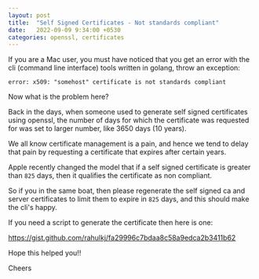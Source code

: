 ```yaml
---
layout: post
title:  "Self Signed Certificates - Not standards compliant"
date:   2022-09-09 9:34:00 +0530
categories: openssl, certificates
---
```


If you are a Mac user, you must have noticed that you get an error with the cli (command line interface) tools written in golang, throw an exception:

`error: x509: "somehost" certificate is not standards compliant`

Now what is the problem here?

Back in the days, when someone used to generate self signed certificates using openssl, the number of days for which the certificate was requested for was set to larger number, like 3650 days (10 years).

We all know certificate management is a pain, and hence we tend to delay that pain by requesting a certificate that expires after certain years.

Apple recently changed the model that if a self signed certificate is greater than `825` days, then it qualifies the certificate as non compliant.

So if you in the same boat, then please regenerate the self signed ca and server certificates to limit them to expire in `825` days, and this should make the cli's happy.

If you need a script to generate the certificate then here is one:

https://gist.github.com/rahulkj/fa29996c7bdaa8c58a9edca2b3411b62

Hope this helped you!!

Cheers
